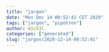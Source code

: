 ```yaml
---
title: "jargon"
date: "Mon Dec 14 00:52:41 CET 2020"
tags: ["jargon", "pipotron"]
author: m1ch3l
categories: ["generated"]
slug: "jargon/2020-12-14-00:52:41"
---
```



